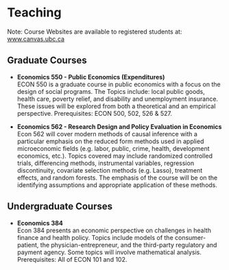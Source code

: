 # Teaching
Note: Course Websites are available to registered students at: www.canvas.ubc.ca

## Graduate Courses
 - **Economics 550 - Public Economics (Expenditures)** \
ECON 550 is a graduate course in public economics with a focus on the design of social 
programs. The Topics include: local public goods, health care, poverty relief, and disability and 
unemployment insurance. These issues will be explored from both a theoretical and an empirical 
perspective. Prerequisites: ECON 500, 502, 526 & 527. 
 
 - **Economics 562 - Research Design and Policy Evaluation in Economics** \
Econ 562 will cover modern methods of causal inference with a particular emphasis on the reduced form 
methods used in applied microeconomic fields (e.g. labor, public, crime, health, development 
economics, etc.). Topics covered may include randomized controlled trials, differencing methods, 
instrumental variables, regression discontinuity, covariate selection methods (e.g. Lasso), treatment 
effects, and random forests. The emphasis of the course will be on the identifying assumptions and 
appropriate application of these methods.  
  
## Undergraduate Courses
- **Economics 384** \
Econ 384 presents an economic perspective on challenges in health finance and health policy.  Topics include models of the consumer-patient, the physician-entrepreneur, and the third-party regulatory and payment agency.  Some topics will involve mathematical analysis.  
Prerequisites: All of ECON 101 and 102. 
